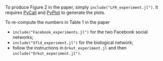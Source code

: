To produce Figure 2 in the paper, simply `include("LFR_experiment.jl")`. 
It requires [PyCall](https://github.com/JuliaPy/PyCall.jl) and [PyPlot](https://github.com/JuliaPy/PyPlot.jl) to generate the plots.

To re-compute the numbers in Table 1 in the paper
- `include("Facebook_experiments.jl")` for the two Facebook social networks;
- `include("Sfld_experiment.jl")` for the biological network;
- follow the instructions in `Orkut_experiment.jl` and then `include("Orkut_experiment.jl")`.
